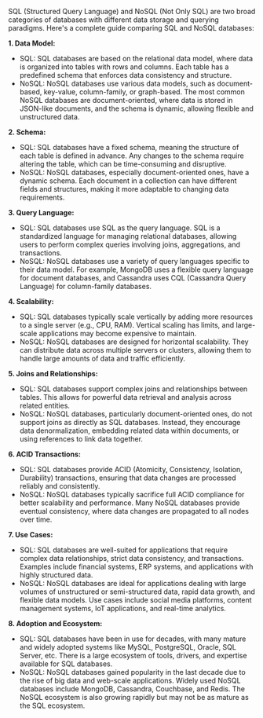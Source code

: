 SQL (Structured Query Language) and NoSQL (Not Only SQL) are two broad categories of databases with different data storage and querying paradigms. Here's a complete guide comparing SQL and NoSQL databases:

**1. Data Model:**
- SQL: SQL databases are based on the relational data model, where data is organized into tables with rows and columns. Each table has a predefined schema that enforces data consistency and structure.
- NoSQL: NoSQL databases use various data models, such as document-based, key-value, column-family, or graph-based. The most common NoSQL databases are document-oriented, where data is stored in JSON-like documents, and the schema is dynamic, allowing flexible and unstructured data.

**2. Schema:**
- SQL: SQL databases have a fixed schema, meaning the structure of each table is defined in advance. Any changes to the schema require altering the table, which can be time-consuming and disruptive.
- NoSQL: NoSQL databases, especially document-oriented ones, have a dynamic schema. Each document in a collection can have different fields and structures, making it more adaptable to changing data requirements.

**3. Query Language:**
- SQL: SQL databases use SQL as the query language. SQL is a standardized language for managing relational databases, allowing users to perform complex queries involving joins, aggregations, and transactions.
- NoSQL: NoSQL databases use a variety of query languages specific to their data model. For example, MongoDB uses a flexible query language for document databases, and Cassandra uses CQL (Cassandra Query Language) for column-family databases.

**4. Scalability:**
- SQL: SQL databases typically scale vertically by adding more resources to a single server (e.g., CPU, RAM). Vertical scaling has limits, and large-scale applications may become expensive to maintain.
- NoSQL: NoSQL databases are designed for horizontal scalability. They can distribute data across multiple servers or clusters, allowing them to handle large amounts of data and traffic efficiently.

**5. Joins and Relationships:**
- SQL: SQL databases support complex joins and relationships between tables. This allows for powerful data retrieval and analysis across related entities.
- NoSQL: NoSQL databases, particularly document-oriented ones, do not support joins as directly as SQL databases. Instead, they encourage data denormalization, embedding related data within documents, or using references to link data together.

**6. ACID Transactions:**
- SQL: SQL databases provide ACID (Atomicity, Consistency, Isolation, Durability) transactions, ensuring that data changes are processed reliably and consistently.
- NoSQL: NoSQL databases typically sacrifice full ACID compliance for better scalability and performance. Many NoSQL databases provide eventual consistency, where data changes are propagated to all nodes over time.

**7. Use Cases:**
- SQL: SQL databases are well-suited for applications that require complex data relationships, strict data consistency, and transactions. Examples include financial systems, ERP systems, and applications with highly structured data.
- NoSQL: NoSQL databases are ideal for applications dealing with large volumes of unstructured or semi-structured data, rapid data growth, and flexible data models. Use cases include social media platforms, content management systems, IoT applications, and real-time analytics.

**8. Adoption and Ecosystem:**
- SQL: SQL databases have been in use for decades, with many mature and widely adopted systems like MySQL, PostgreSQL, Oracle, SQL Server, etc. There is a large ecosystem of tools, drivers, and expertise available for SQL databases.
- NoSQL: NoSQL databases gained popularity in the last decade due to the rise of big data and web-scale applications. Widely used NoSQL databases include MongoDB, Cassandra, Couchbase, and Redis. The NoSQL ecosystem is also growing rapidly but may not be as mature as the SQL ecosystem.
